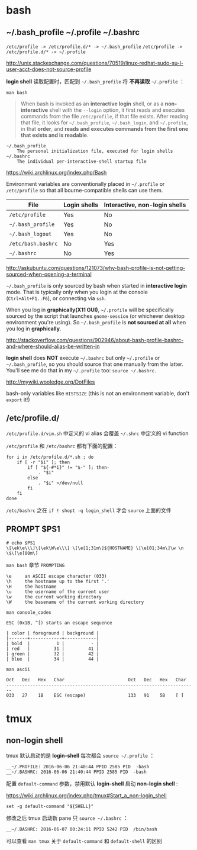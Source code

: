 
# bash

## ~/.bash_profile ~/.profile ~/.bashrc

`/etc/profile -> /etc/profile.d/* -> ~/.bash_profile`
`/etc/profile -> /etc/profile.d/* -> ~/.profile`

http://unix.stackexchange.com/questions/70519/linux-redhat-sudo-su-l-user-acct-does-not-source-profile

**login shell** 读取配置时，匹配到 `~/.bash_profile` 将 **不再读取** `~/.profile` ：

`man bash`

> When  bash  is  invoked  as  an **interactive login** shell, or as a **non-interactive** shell with the `--login` option, it first reads and executes commands from the file `/etc/profile`,  if  that  file  exists.   After  reading that file, it looks for `~/.bash_profile`, `~/.bash_login`, and `~/.profile`, in that **order**, and **reads and executes commands from the first one that exists and is readable**.

```
~/.bash_profile
    The personal initialization file, executed for login shells
~/.bashrc
    The individual per-interactive-shell startup file
```

https://wiki.archlinux.org/index.php/Bash

Environment variables are conventionally placed in `~/.profile` or `/etc/profile` so that all bourne-compatible shells can use them.

| File               | Login shells | Interactive, non-login shells |
|--------------------|--------------|-------------------------------|
| `/etc/profile`     | Yes          | No                            |
| `~/.bash_profile`  | Yes          | No                            |
| `~/.bash_logout`   | Yes          | No                            |
| `/etc/bash.bashrc` | No           | Yes                           |
| `~/.bashrc`        | No           | Yes                           |


http://askubuntu.com/questions/121073/why-bash-profile-is-not-getting-sourced-when-opening-a-terminal

`~/.bash_profile` is only sourced by bash when started in **interactive login** mode. That is typically only when you login at the console (`Ctrl+Alt+F1..F6`), or connecting via `ssh`.

When you log in **graphically(X11 GUI)**, `~/.profile` will be specifically sourced by the script that launches `gnome-session` (or whichever desktop environment you're using). So `~/.bash_profile` is **not sourced at all** when you log in **graphically**.

http://stackoverflow.com/questions/902946/about-bash-profile-bashrc-and-where-should-alias-be-written-in

**login shell** does **NOT** execute `~/.bashrc` but only `~/.profile` or `~/.bash_profile`, so you should source that one manually from the latter. You'll see me do that in my `~/.profile` too: `source ~/.bashrc`.

http://mywiki.wooledge.org/DotFiles

bash-only variables like `HISTSIZE` (this is not an environment variable, don't `export` it!)

## /etc/profile.d/

`/etc/profile.d/vim.sh` 中定义的 vi alias 会覆盖 `~/.shrc` 中定义的 vi function

`/etc/profile` 和 `/etc/bashrc` 都有下面的配置：


```
for i in /etc/profile.d/*.sh ; do
    if [ -r "$i" ]; then
        if [ "${-#*i}" != "$-" ]; then·
            . "$i"
        else
            . "$i" >/dev/null
        fi
    fi
done
```

`/etc/bashrc` 之在 `if ! shopt -q login_shell` 才会 `source` 上面的文件


## PROMPT $PS1

    # echo $PS1
    \[\ek\e\\\]\[\ek\W\e\\\] \[\e[1;31m\]${HOSTNAME} \[\e[01;34m\]\w \n \$\[\e[00m\]

`man bash` 章节 `PROMPTING`

    \e     an ASCII escape character (033)
    \h     the hostname up to the first '.'
    \H     the hostname
    \u     the username of the current user
    \w     the current working directory
    \W     the basename of the current working directory

`man console_codes`

    ESC (0x1B, ^[) starts an escape sequence

    | color | foreground | background |
    |-------+------------+------------|
    | bold  |          1 |          - |
    | red   |         31 |         41 |
    | green |         32 |         42 |
    | blue  |         34 |         44 |

`man ascii`

    Oct   Dec   Hex   Char                        Oct   Dec   Hex   Char
    ------------------------------------------------------------------------
    033   27    1B    ESC (escape)                133   91    5B    [ ]

# tmux

## non-login shell

tmux 默认启动的是 **login-shell** 每次都会 `source ~/.profile` ：

    __~/.PROFILE: 2016-06-06 21:40:44 PPID 2585 PID  -bash
    __~/.BASHRC: 2016-06-06 21:40:44 PPID 2585 PID  -bash

配置 `default-command` 参数，禁用默认 **login-shell** 启动 **non-login shell** :

https://wiki.archlinux.org/index.php/tmux#Start_a_non-login_shell

    set -g default-command "${SHELL}"

修改之后 tmux 启动新 pane 只 `source ~/.bashrc` ：

    __~/.BASHRC: 2016-06-07 00:24:11 PPID 5242 PID  /bin/bash

可以查看 `man tmux` 关于 `default-command` 和 `default-shell` 的区别







